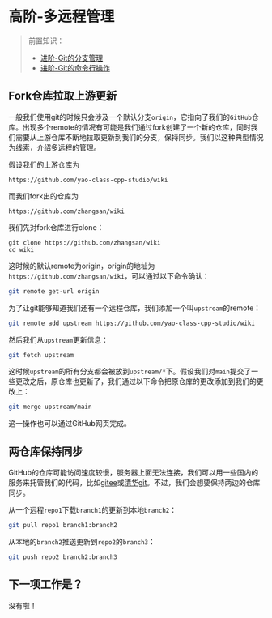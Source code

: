 # 高阶-多远程管理

> 前置知识：
>
> * [进阶-Git的分支管理](./branch.md)
> * [进阶-Git的命令行操作](./command.md)

## Fork仓库拉取上游更新

一般我们使用git的时候只会涉及一个默认分支`origin`，它指向了我们的`GitHub`仓库。出现多个remote的情况有可能是我们通过fork创建了一个新的仓库，同时我们需要从上游仓库不断地拉取更新到我们的分支，保持同步。我们以这种典型情况为线索，介绍多远程的管理。

假设我们的上游仓库为

```
https://github.com/yao-class-cpp-studio/wiki
```

而我们fork出的仓库为

```
https://github.com/zhangsan/wiki
```

我们先对fork仓库进行clone：

```
git clone https://github.com/zhangsan/wiki
cd wiki
```

这时候的默认remote为origin，origin的地址为`https://github.com/zhangsan/wiki`，可以通过以下命令确认：

```bash
git remote get-url origin
```

为了让git能够知道我们还有一个远程仓库，我们添加一个叫`upstream`的remote：

```bash
git remote add upstream https://github.com/yao-class-cpp-studio/wiki
```

然后我们从`upstream`更新信息：

```bash
git fetch upstream
```

这时候`upstream`的所有分支都会被放到`upstream/*`下。假设我们对`main`提交了一些更改之后，原仓库也更新了，我们通过以下命令把原仓库的更改添加到我们的更改上：

```bash
git merge upstream/main
```

这一操作也可以通过GitHub网页完成。

## 两仓库保持同步

GitHub的仓库可能访问速度较慢，服务器上面无法连接，我们可以用一些国内的服务来托管我们的代码，比如[gitee](https://gitee.com/)或[清华git](https://git.tsinghua.edu.cn/)。不过，我们会想要保持两边的仓库同步。

从一个远程`repo1`下载`branch1`的更新到本地`branch2`：

```bash
git pull repo1 branch1:branch2
```

从本地的`branch2`推送更新到`repo2`的`branch3`：

```bash
git push repo2 branch2:branch3
```

## 下一项工作是？

没有啦！
